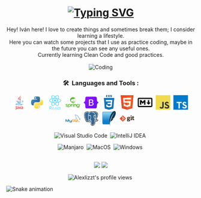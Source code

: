 <h1 align="center">
 <a href="https://git.io/typing-svg"><img src="https://readme-typing-svg.demolab.com?font=Fira+Code&size=30&pause=1000&color=ABD200&center=true&random=false&width=690&lines=print(%22Hello+Friend!%22);print(%22Wellcome+to+my+Github+profile%22)" alt="Typing SVG" /></a>
</h1>
<p align="center">
 Hey! Iván here! I love to create things and sometimes break them; I consider learning a lifestyle. </br>
 Here you can watch some projects that I use as practice coding, maybe in the future you can see any useful ones. </br>
 Currently learning Clean Code and good practices.
</p>
<div align="center" display="block">
<img alt="Coding" src="https://raw.githubusercontent.com/Alexlizzt/Alexlizzt/master/assets/image.gif" align="center"/>
</div>


<div align="center">

### 🛠 &nbsp;Languages and Tools :

<p>
 <img src="https://github.com/devicons/devicon/blob/master/icons/java/java-original-wordmark.svg" title="Java" alt="Java" width="40" height="40"/>&nbsp;
 <img src="https://github.com/devicons/devicon/blob/master/icons/python/python-original.svg" title="Python" alt="Python" width="40" height="40"/>&nbsp;
 <img src="https://github.com/devicons/devicon/blob/master/icons/react/react-original-wordmark.svg" title="React" alt="React" width="40" height="40"/>&nbsp;
 <img src="https://github.com/devicons/devicon/blob/master/icons/spring/spring-original-wordmark.svg" title="Spring" alt="Spring" width="40" height="40"/>&nbsp;
 <img src="https://github.com/devicons/devicon/blob/master/icons/bootstrap/bootstrap-original.svg" title="BootStrap" alt="BootStrap" width="40" height="40"/>&nbsp;
 <img src="https://github.com/devicons/devicon/blob/master/icons/css3/css3-plain-wordmark.svg"  title="CSS3" alt="CSS" width="40" height="40"/>&nbsp;
 <img src="https://github.com/devicons/devicon/blob/master/icons/html5/html5-original.svg" title="HTML5" alt="HTML" width="40" height="40"/>&nbsp;
 <img src="https://github.com/devicons/devicon/blob/master/icons/markdown/markdown-original.svg" title="Markdown" alt="Markdown" width="40" height="40"/>&nbsp;
 <img src="https://github.com/devicons/devicon/blob/master/icons/javascript/javascript-original.svg" title="JavaScript" alt="JavaScript" width="40" height="40"/>&nbsp;
 <img src="https://github.com/devicons/devicon/blob/master/icons/typescript/typescript-original.svg" title="TypeScript" alt=TypeScript" width="40" height="40"/>&nbsp;
 <img src="https://github.com/devicons/devicon/blob/master/icons/mysql/mysql-original-wordmark.svg" title="MySQL"  alt="MySQL" width="40" height="40"/>&nbsp;
 <img src="https://github.com/devicons/devicon/blob/master/icons/postgresql/postgresql-original.svg" title="Postgresql" alt="Postgresql" width="40" height="40"/>&nbsp;
 <img src="https://github.com/devicons/devicon/blob/master/icons/sqlite/sqlite-original.svg" title="SQLite" alt="SQLite" width="40" height="40"/>&nbsp;
 <img src="https://github.com/devicons/devicon/blob/master/icons/git/git-original-wordmark.svg" title="Git" alt="Git" width="40" height="40"/>&nbsp;
</p>

<p>
                                                                                                                                            
 ![Visual Studio Code](https://img.shields.io/badge/-Visual%20Studio%20Code-0078d7?style=flat&logo=visual-studio-code&logoColor=white)&nbsp;
 ![IntelliJ IDEA](https://img.shields.io/badge/-IntelliJ%20IDEA-white?style=flat&logo=intellij-idea&logoColor=111111)&nbsp;                                                                                                                                       
</p>

![Manjaro](https://img.shields.io/badge/-Manjaro-white?style=flat&logo=manjaro)&nbsp;
![MacOS](https://img.shields.io/badge/-MacOS-gray?style=flat&logo=apple)&nbsp;
![Windows](https://img.shields.io/badge/-Windows-gray?style=flat&logo=windows&logoColor=3778bf)&nbsp;
                                                                                                                                          
<br />
</div>                                                                                                                                           
<div align="center">
  <img height="180em" src="https://github-readme-stats.vercel.app/api?username=Alexlizzt&show_icons=true&theme=merko&include_all_commits=true&count_private=true&border_color=A4F72A"/>
  <img height="180em" src="https://github-readme-stats.vercel.app/api/top-langs/?username=Alexlizzt&layout=compact&langs_count=8&border_color=A4F72A&theme=merko"/>
 
 ![Alexlizzt's profile views](https://komarev.com/ghpvc/?username=Alexlizzt&color=green&label=Alexlizzt's+profile+views)&nbsp;
</div>

![Snake animation](https://github.com/Alexlizzt/Alexlizzt/blob/output/github-contribution-grid-snake.svg)&nbsp;

